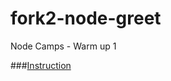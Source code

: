 fork2-node-greet
================

Node Camps - Warm up 1

###[Instruction](https://gist.github.com/rcgary/bf16ee65c92516a4c25f)

